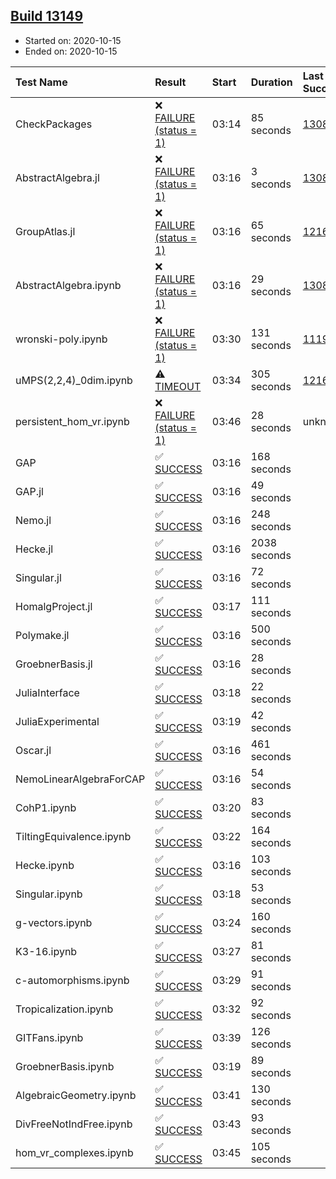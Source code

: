 ## [Build 13149](https://oscarci.mathematik.uni-kl.de/job/oscar/13149/)

* Started on: 2020-10-15
* Ended on: 2020-10-15

| Test Name    | Result | Start | Duration | Last Success | First Failure |
|:-------------|:-------|:------|:---------|:-------------|:--------------|
| CheckPackages | ❌ [FAILURE (status = 1)](https://oscarci.mathematik.uni-kl.de/job/oscar/13149/artifact/logs/build-13149/CheckPackages.log) | 03:14 | 85 seconds | [13085](https://oscarci.mathematik.uni-kl.de/job/oscar/13085/) | [13086](https://oscarci.mathematik.uni-kl.de/job/oscar/13086/) |
| AbstractAlgebra.jl | ❌ [FAILURE (status = 1)](https://oscarci.mathematik.uni-kl.de/job/oscar/13149/artifact/logs/build-13149/AbstractAlgebra.jl.log) | 03:16 | 3 seconds | [13085](https://oscarci.mathematik.uni-kl.de/job/oscar/13085/) | [13086](https://oscarci.mathematik.uni-kl.de/job/oscar/13086/) |
| GroupAtlas.jl | ❌ [FAILURE (status = 1)](https://oscarci.mathematik.uni-kl.de/job/oscar/13149/artifact/logs/build-13149/GroupAtlas.jl.log) | 03:16 | 65 seconds | [12167](https://oscarci.mathematik.uni-kl.de/job/oscar/12167/) | [12168](https://oscarci.mathematik.uni-kl.de/job/oscar/12168/) |
| AbstractAlgebra.ipynb | ❌ [FAILURE (status = 1)](https://oscarci.mathematik.uni-kl.de/job/oscar/13149/artifact/logs/build-13149/AbstractAlgebra.ipynb.log) | 03:16 | 29 seconds | [13085](https://oscarci.mathematik.uni-kl.de/job/oscar/13085/) | [13086](https://oscarci.mathematik.uni-kl.de/job/oscar/13086/) |
| wronski-poly.ipynb | ❌ [FAILURE (status = 1)](https://oscarci.mathematik.uni-kl.de/job/oscar/13149/artifact/logs/build-13149/wronski-poly.ipynb.log) | 03:30 | 131 seconds | [11192](https://oscarci.mathematik.uni-kl.de/job/oscar/11192/) | [11193](https://oscarci.mathematik.uni-kl.de/job/oscar/11193/) |
| uMPS(2,2,4)_0dim.ipynb | ⚠ [TIMEOUT](https://oscarci.mathematik.uni-kl.de/job/oscar/13149/artifact/logs/build-13149/uMPS-2-2-4-_0dim.ipynb.log) | 03:34 | 305 seconds | [12167](https://oscarci.mathematik.uni-kl.de/job/oscar/12167/) | [12168](https://oscarci.mathematik.uni-kl.de/job/oscar/12168/) |
| persistent_hom_vr.ipynb | ❌ [FAILURE (status = 1)](https://oscarci.mathematik.uni-kl.de/job/oscar/13149/artifact/logs/build-13149/persistent_hom_vr.ipynb.log) | 03:46 | 28 seconds | unknown | unknown |
| GAP | ✅ [SUCCESS](https://oscarci.mathematik.uni-kl.de/job/oscar/13149/artifact/logs/build-13149/GAP.log) | 03:16 | 168 seconds |  |  |
| GAP.jl | ✅ [SUCCESS](https://oscarci.mathematik.uni-kl.de/job/oscar/13149/artifact/logs/build-13149/GAP.jl.log) | 03:16 | 49 seconds |  |  |
| Nemo.jl | ✅ [SUCCESS](https://oscarci.mathematik.uni-kl.de/job/oscar/13149/artifact/logs/build-13149/Nemo.jl.log) | 03:16 | 248 seconds |  |  |
| Hecke.jl | ✅ [SUCCESS](https://oscarci.mathematik.uni-kl.de/job/oscar/13149/artifact/logs/build-13149/Hecke.jl.log) | 03:16 | 2038 seconds |  |  |
| Singular.jl | ✅ [SUCCESS](https://oscarci.mathematik.uni-kl.de/job/oscar/13149/artifact/logs/build-13149/Singular.jl.log) | 03:16 | 72 seconds |  |  |
| HomalgProject.jl | ✅ [SUCCESS](https://oscarci.mathematik.uni-kl.de/job/oscar/13149/artifact/logs/build-13149/HomalgProject.jl.log) | 03:17 | 111 seconds |  |  |
| Polymake.jl | ✅ [SUCCESS](https://oscarci.mathematik.uni-kl.de/job/oscar/13149/artifact/logs/build-13149/Polymake.jl.log) | 03:16 | 500 seconds |  |  |
| GroebnerBasis.jl | ✅ [SUCCESS](https://oscarci.mathematik.uni-kl.de/job/oscar/13149/artifact/logs/build-13149/GroebnerBasis.jl.log) | 03:16 | 28 seconds |  |  |
| JuliaInterface | ✅ [SUCCESS](https://oscarci.mathematik.uni-kl.de/job/oscar/13149/artifact/logs/build-13149/JuliaInterface.log) | 03:18 | 22 seconds |  |  |
| JuliaExperimental | ✅ [SUCCESS](https://oscarci.mathematik.uni-kl.de/job/oscar/13149/artifact/logs/build-13149/JuliaExperimental.log) | 03:19 | 42 seconds |  |  |
| Oscar.jl | ✅ [SUCCESS](https://oscarci.mathematik.uni-kl.de/job/oscar/13149/artifact/logs/build-13149/Oscar.jl.log) | 03:16 | 461 seconds |  |  |
| NemoLinearAlgebraForCAP | ✅ [SUCCESS](https://oscarci.mathematik.uni-kl.de/job/oscar/13149/artifact/logs/build-13149/NemoLinearAlgebraForCAP.log) | 03:16 | 54 seconds |  |  |
| CohP1.ipynb | ✅ [SUCCESS](https://oscarci.mathematik.uni-kl.de/job/oscar/13149/artifact/logs/build-13149/CohP1.ipynb.log) | 03:20 | 83 seconds |  |  |
| TiltingEquivalence.ipynb | ✅ [SUCCESS](https://oscarci.mathematik.uni-kl.de/job/oscar/13149/artifact/logs/build-13149/TiltingEquivalence.ipynb.log) | 03:22 | 164 seconds |  |  |
| Hecke.ipynb | ✅ [SUCCESS](https://oscarci.mathematik.uni-kl.de/job/oscar/13149/artifact/logs/build-13149/Hecke.ipynb.log) | 03:16 | 103 seconds |  |  |
| Singular.ipynb | ✅ [SUCCESS](https://oscarci.mathematik.uni-kl.de/job/oscar/13149/artifact/logs/build-13149/Singular.ipynb.log) | 03:18 | 53 seconds |  |  |
| g-vectors.ipynb | ✅ [SUCCESS](https://oscarci.mathematik.uni-kl.de/job/oscar/13149/artifact/logs/build-13149/g-vectors.ipynb.log) | 03:24 | 160 seconds |  |  |
| K3-16.ipynb | ✅ [SUCCESS](https://oscarci.mathematik.uni-kl.de/job/oscar/13149/artifact/logs/build-13149/K3-16.ipynb.log) | 03:27 | 81 seconds |  |  |
| c-automorphisms.ipynb | ✅ [SUCCESS](https://oscarci.mathematik.uni-kl.de/job/oscar/13149/artifact/logs/build-13149/c-automorphisms.ipynb.log) | 03:29 | 91 seconds |  |  |
| Tropicalization.ipynb | ✅ [SUCCESS](https://oscarci.mathematik.uni-kl.de/job/oscar/13149/artifact/logs/build-13149/Tropicalization.ipynb.log) | 03:32 | 92 seconds |  |  |
| GITFans.ipynb | ✅ [SUCCESS](https://oscarci.mathematik.uni-kl.de/job/oscar/13149/artifact/logs/build-13149/GITFans.ipynb.log) | 03:39 | 126 seconds |  |  |
| GroebnerBasis.ipynb | ✅ [SUCCESS](https://oscarci.mathematik.uni-kl.de/job/oscar/13149/artifact/logs/build-13149/GroebnerBasis.ipynb.log) | 03:19 | 89 seconds |  |  |
| AlgebraicGeometry.ipynb | ✅ [SUCCESS](https://oscarci.mathematik.uni-kl.de/job/oscar/13149/artifact/logs/build-13149/AlgebraicGeometry.ipynb.log) | 03:41 | 130 seconds |  |  |
| DivFreeNotIndFree.ipynb | ✅ [SUCCESS](https://oscarci.mathematik.uni-kl.de/job/oscar/13149/artifact/logs/build-13149/DivFreeNotIndFree.ipynb.log) | 03:43 | 93 seconds |  |  |
| hom_vr_complexes.ipynb | ✅ [SUCCESS](https://oscarci.mathematik.uni-kl.de/job/oscar/13149/artifact/logs/build-13149/hom_vr_complexes.ipynb.log) | 03:45 | 105 seconds |  |  |
